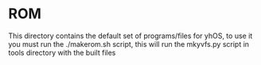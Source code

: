 # ROM
This directory contains the default set of programs/files for yhOS, to use it you must run the ./makerom.sh script, this will run the mkyvfs.py script in tools directory with the built files
